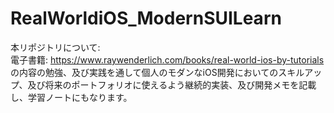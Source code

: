 # RealWorldiOS_ModernSUILearn

本リポジトリについて:  
電子書籍: https://www.raywenderlich.com/books/real-world-ios-by-tutorials  
の内容の勉強、及び実践を通して個人のモダンなiOS開発においてのスキルアップ、及び将来のポートフォリオに使えるよう継続的実装、及び開発メモを記載し、学習ノートにもなります。